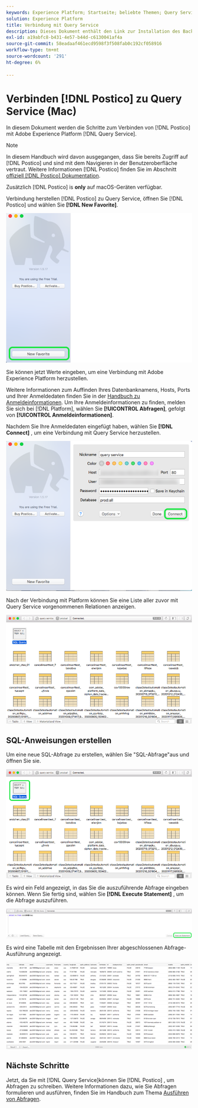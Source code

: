 ```yaml
---
keywords: Experience Platform; Startseite; beliebte Themen; Query Service; Query Service; postico; Postico; Verbindung mit Query Service
solution: Experience Platform
title: Verbindung mit Query Service
description: Dieses Dokument enthält den Link zur Installation des Backup-Clients Postico für Adobe Experience Platform Query Service.
exl-id: a19abfc8-b431-4e57-b44d-c6130041af4a
source-git-commit: 58eadaaf461ecd9598f3f508fab0c192cf058916
workflow-type: tm+mt
source-wordcount: '291'
ht-degree: 6%

---
```


# Verbinden [!DNL Postico] zu Query Service (Mac)

In diesem Dokument werden die Schritte zum Verbinden von [!DNL Postico] mit Adobe Experience Platform [!DNL Query Service].

>[!NOTE]
>
> In diesem Handbuch wird davon ausgegangen, dass Sie bereits Zugriff auf [!DNL Postico] und sind mit dem Navigieren in der Benutzeroberfläche vertraut. Weitere Informationen [!DNL Postico] finden Sie im Abschnitt [offiziell [!DNL Postico] Dokumentation](https://eggerapps.at/postico/docs).
> 
> Zusätzlich [!DNL Postico] is **only** auf macOS-Geräten verfügbar.

Verbindung herstellen [!DNL Postico] zu Query Service, öffnen Sie [!DNL Postico] und wählen Sie **[!DNL New Favorite]**.

![Die [!DNL Postico] Benutzeroberfläche mit hervorgehobenem neuen Favoriten.](../images/clients/postico/open-postico.png)

Sie können jetzt Werte eingeben, um eine Verbindung mit Adobe Experience Platform herzustellen.

Weitere Informationen zum Auffinden Ihres Datenbanknamens, Hosts, Ports und Ihrer Anmeldedaten finden Sie in der [Handbuch zu Anmeldeinformationen](../ui/credentials.md). Um Ihre Anmeldeinformationen zu finden, melden Sie sich bei [!DNL Platform], wählen Sie **[!UICONTROL Abfragen]**, gefolgt von **[!UICONTROL Anmeldeinformationen]**.

Nachdem Sie Ihre Anmeldedaten eingefügt haben, wählen Sie **[!DNL Connect]** , um eine Verbindung mit Query Service herzustellen.

![Das Dialogfeld &quot;New Favorite&quot;mit hervorgehobener Verbindung.](../images/clients/postico/authentication-details.png)

Nach der Verbindung mit Platform können Sie eine Liste aller zuvor mit Query Service vorgenommenen Relationen anzeigen.

![Eine Liste der Verbindungen im [!DNL Postico] Benutzeroberfläche.](../images/clients/postico/show-queries.png)

## SQL-Anweisungen erstellen

Um eine neue SQL-Abfrage zu erstellen, wählen Sie &quot;SQL-Abfrage&quot;aus und öffnen Sie sie.

![Die [!DNL Postico] Benutzeroberfläche mit hervorgehobenem SQL-Abfragebefehl.](../images/clients/postico/create-query.png)

Es wird ein Feld angezeigt, in das Sie die auszuführende Abfrage eingeben können. Wenn Sie fertig sind, wählen Sie **[!DNL Execute Statement]** , um die Abfrage auszuführen.

![Der SQL-Editor mit Execute Statement hervorgehoben.](../images/clients/postico/run-statement.png)

Es wird eine Tabelle mit den Ergebnissen Ihrer abgeschlossenen Abfrage-Ausführung angezeigt.

![Eine Tabelle mit Ergebnissen aus der Beispielabfrage.](../images/clients/postico/query-results.png)

## Nächste Schritte

Jetzt, da Sie mit [!DNL Query Service]können Sie [!DNL Postico] , um Abfragen zu schreiben. Weitere Informationen dazu, wie Sie Abfragen formulieren und ausführen, finden Sie im Handbuch zum Thema [Ausführen von Abfragen](../best-practices/writing-queries.md).

